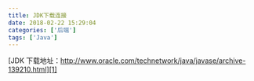 ```yaml
---
title: JDK下载连接
date: 2018-02-22 15:29:04
categories: ['后端']
tags: ['Java']
---
```


[JDK 下载地址：http://www.oracle.com/technetwork/java/javase/archive-139210.html][1]

 [1]: http://www.oracle.com/technetwork/java/javase/archive-139210.html